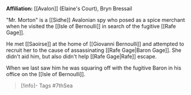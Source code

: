 **Affiliation:** [[Avalon]] (Elaine's Court), Bryn Bressail

"Mr. Morton" is a [[Sidhe]] Avalonian spy who posed as a spice merchant when he visited the [[Isle of Bernoulli]] in search of the fugitive [[Rafe Gage]].

He met [[Saoirse]] at the home of [[Giovanni Bernoulli]] and attempted to recruit her to the cause of assassinating [[Rafe Gage|Baron Gage]].  She didn't aid him, but also didn't help [[Rafe Gage|Rafe]] escape.

When we last saw him he was squaring off with the fugitive Baron in his office on the [[Isle of Bernoulli]].

> [!info]- Tags
> #7thSea 

